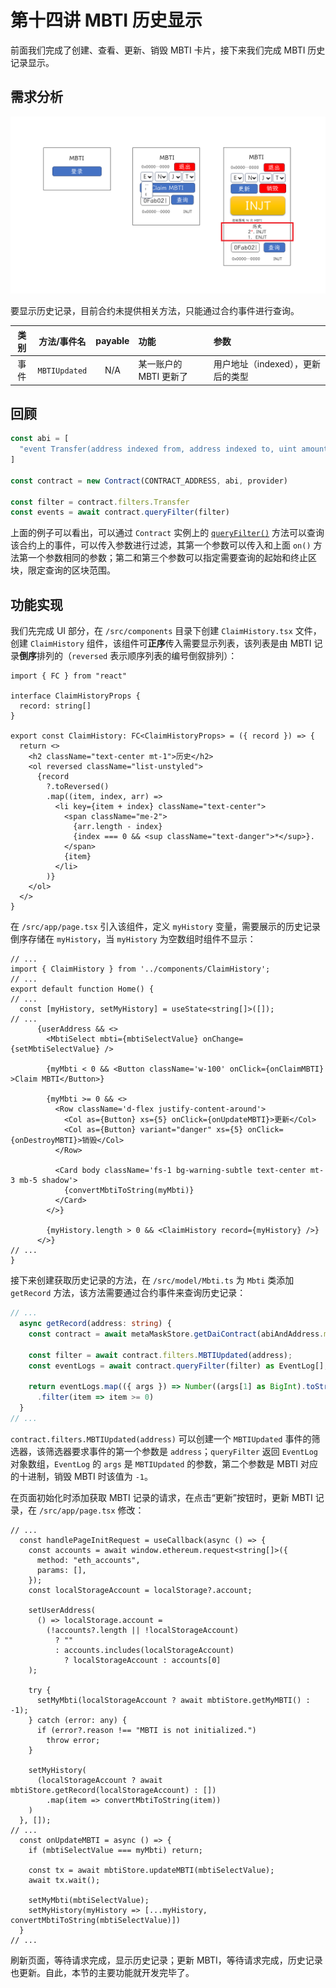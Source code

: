 # 第十四讲 MBTI 历史显示

前面我们完成了创建、查看、更新、销毁 MBTI 卡片，接下来我们完成 MBTI 历史记录显示。

## 需求分析

![线框图](./image/wireframe_drawing_lecture14.png)

要显示历史记录，目前合约未提供相关方法，只能通过合约事件进行查询。

| 类别 | 方法/事件名 | payable | 功能 | 参数 |
| :--: | :--: | :--: | :-- | :-- |
| 事件 | `MBTIUpdated` | N/A | 某一账户的 MBTI 更新了 | 用户地址（indexed），更新后的类型 |

## 回顾

```javaScript
const abi = [
  "event Transfer(address indexed from, address indexed to, uint amount)"
]

const contract = new Contract(CONTRACT_ADDRESS, abi, provider)

const filter = contract.filters.Transfer
const events = await contract.queryFilter(filter)
```

上面的例子可以看出，可以通过 `Contract` 实例上的 [`queryFilter()`](https://docs.ethers.org/v6/api/contract/#BaseContract-queryFilter) 方法可以查询该合约上的事件，可以传入参数进行过滤，其第一个参数可以传入和上面 `on()` 方法第一个参数相同的参数；第二和第三个参数可以指定需要查询的起始和终止区块，限定查询的区块范围。

## 功能实现

我们先完成 UI 部分，在 `/src/components` 目录下创建 `ClaimHistory.tsx` 文件，创建 `ClaimHistory` 组件，该组件可**正序**传入需要显示列表，该列表是由 MBTI 记录**倒序**排列的（`reversed` 表示顺序列表的编号倒叙排列）：

```tsx
import { FC } from "react"

interface ClaimHistoryProps {
  record: string[]
}

export const ClaimHistory: FC<ClaimHistoryProps> = ({ record }) => {
  return <>
    <h2 className="text-center mt-1">历史</h2>
    <ol reversed className="list-unstyled">
      {record
        ?.toReversed()
        .map((item, index, arr) =>
          <li key={item + index} className="text-center">
            <span className="me-2">
              {arr.length - index}
              {index === 0 && <sup className="text-danger">*</sup>}.
            </span>
            {item}
          </li>
        )}
    </ol>
  </>
}
```

在 `/src/app/page.tsx` 引入该组件，定义 `myHistory` 变量，需要展示的历史记录倒序存储在 `myHistory`，当 `myHistory` 为空数组时组件不显示：

```tsx
// ...
import { ClaimHistory } from '../components/ClaimHistory';
// ...
export default function Home() {
// ...
  const [myHistory, setMyHistory] = useState<string[]>([]);
// ...
      {userAddress && <>
        <MbtiSelect mbti={mbtiSelectValue} onChange={setMbtiSelectValue} />

        {myMbti < 0 && <Button className='w-100' onClick={onClaimMBTI} >Claim MBTI</Button>}

        {myMbti >= 0 && <>
          <Row className='d-flex justify-content-around'>
            <Col as={Button} xs={5} onClick={onUpdateMBTI}>更新</Col>
            <Col as={Button} variant="danger" xs={5} onClick={onDestroyMBTI}>销毁</Col>
          </Row>

          <Card body className='fs-1 bg-warning-subtle text-center mt-3 mb-5 shadow'>
            {convertMbtiToString(myMbti)}
          </Card>
        </>}

        {myHistory.length > 0 && <ClaimHistory record={myHistory} />}
      </>}
// ...
}
```

接下来创建获取历史记录的方法，在 `/src/model/Mbti.ts` 为 `Mbti` 类添加 `getRecord` 方法，该方法需要通过合约事件来查询历史记录：

```ts
// ...
  async getRecord(address: string) {
    const contract = await metaMaskStore.getDaiContract(abiAndAddress.mbti);

    const filter = await contract.filters.MBTIUpdated(address);
    const eventLogs = await contract.queryFilter(filter) as EventLog[];

    return eventLogs.map(({ args }) => Number((args[1] as BigInt).toString()))
      .filter(item => item >= 0)
  }
// ...
```

`contract.filters.MBTIUpdated(address)` 可以创建一个 `MBTIUpdated` 事件的筛选器，该筛选器要求事件的第一个参数是 `address`；`queryFilter` 返回 `EventLog` 对象数组，`EventLog` 的 `args` 是 `MBTIUpdated` 的参数，第二个参数是 MBTI 对应的十进制，销毁 MBTI 时该值为 `-1`。

在页面初始化时添加获取 MBTI 记录的请求，在点击“更新”按钮时，更新 MBTI 记录，在 `/src/app/page.tsx` 修改：

```tsx
// ...
  const handlePageInitRequest = useCallback(async () => {
    const accounts = await window.ethereum.request<string[]>({
      method: "eth_accounts",
      params: [],
    });
    const localStorageAccount = localStorage?.account;

    setUserAddress(
      () => localStorage.account =
        (!accounts?.length || !localStorageAccount)
          ? ""
          : accounts.includes(localStorageAccount)
            ? localStorageAccount : accounts[0]
    );

    try {
      setMyMbti(localStorageAccount ? await mbtiStore.getMyMBTI() : -1);
    } catch (error: any) {
      if (error?.reason !== "MBTI is not initialized.")
        throw error;
    }

    setMyHistory(
      (localStorageAccount ? await mbtiStore.getRecord(localStorageAccount) : [])
        .map(item => convertMbtiToString(item))
    )
  }, []);
// ...
  const onUpdateMBTI = async () => {
    if (mbtiSelectValue === myMbti) return;

    const tx = await mbtiStore.updateMBTI(mbtiSelectValue);
    await tx.wait();

    setMyMbti(mbtiSelectValue);
    setMyHistory(myHistory => [...myHistory, convertMbtiToString(mbtiSelectValue)])
  }
// ...
```

刷新页面，等待请求完成，显示历史记录；更新 MBTI，等待请求完成，历史记录也更新。自此，本节的主要功能就开发完毕了。
